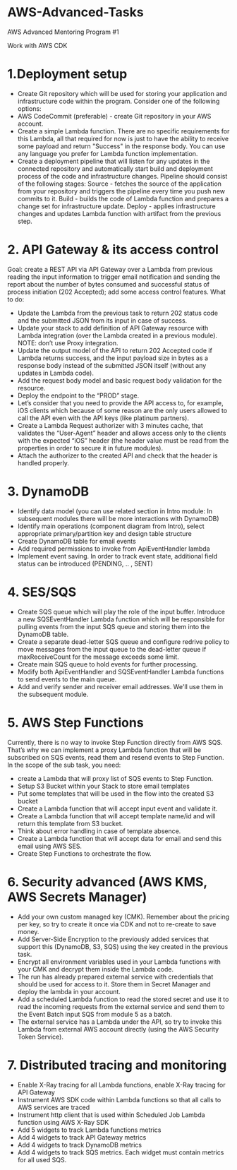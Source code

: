 # AWS-Advanced-Tasks
AWS Advanced Mentoring Program #1

Work with AWS CDK 

# 1.Deployment setup
- Create Git repository which will be used for storing your application and infrastructure code within the program. Consider one of the following options: 
- AWS CodeCommit (preferable) - create Git repository in your AWS account.  
- Create a simple Lambda function. There are no specific requirements for this Lambda, all that required for now is just to have the ability to receive some payload and return "Success" in the response body. You can use any language you prefer for Lambda function implementation. 
- Create a deployment pipeline that will listen for any updates in the connected repository and automatically start build and deployment process of the code and infrastructure changes. Pipeline should consist of the following stages: 
    Source - fetches the source of the application from your repository and triggers the pipeline every time you push new commits to it. 
    Build - builds the code of Lambda function and prepares a change set for infrastructure update. 
    Deploy - applies infrastructure changes and updates Lambda function with artifact from the previous step.


# 2. API Gateway & its access control
Goal: create a REST API via API Gateway over a Lambda from previous reading the input information to trigger email notification and sending the report about the number of bytes consumed and successful status of process initiation (202 Accepted); add some access control features.
What to do:
- Update the Lambda from the previous task to return 202 status code and the submitted JSON from its input in case of success. 
- Update your stack to add definition of API Gateway resource with Lambda integration (over the Lambda created in a previous module). NOTE: don’t use Proxy integration.
- Update the output model of the API to return 202 Accepted code if Lambda returns success, and the input payload size in bytes as a response body instead of the submitted JSON itself (without any updates in Lambda code). 
- Add the request body model and basic request body validation for the resource. 
- Deploy the endpoint to the “PROD” stage. 
- Let’s consider that you need to provide the API access to, for example, iOS clients which because of some reason are the only users allowed to call the API even with the API keys (like platinum partners). 
- Create a Lambda Request authorizer with 3 minutes cache, that validates the “User-Agent” header and allows access only to the clients with the expected “iOS” header (the header value must be read from the properties in order to secure it in future modules). 
- Attach the authorizer to the created API and check that the header is handled properly.


# 3. DynamoDB
- Identify data model (you can use related section in Intro module: In subsequent modules there will be more interactions with DynamoDB) 
- Identify main operations (component diagram from Intro), select appropriate primary/partition key and design table structure 
- Create DynamoDB table for email events
- Add required permissions to invoke from ApiEventHandler lambda 
- Implement event saving. In order to track event state, additional field status can be introduced (PENDING,  .. , SENT) 

# 4. SES/SQS
- Create SQS queue which will play the role of the input buffer. 
Introduce a new SQSEventHandler Lambda function which will be responsible for pulling events from the input SQS queue and storing them into the DynamoDB table. 
- Create a separate dead-letter SQS queue and configure redrive policy to move messages from the input queue to the dead-letter queue if maxReceiveCount for the message exceeds some limit. 
- Create main SQS queue to hold events for further processing. 
- Modify both ApiEventHandler and SQSEventHandler Lambda functions to send events to the main queue. 
- Add and verify sender and receiver email addresses. We'll use them in the subsequent module. 


# 5. AWS Step Functions
Currently, there is no way to invoke Step Function directly from AWS SQS. That’s why we can implement a proxy Lambda function that will be subscribed on SQS events, read them and resend events to Step Function. 
In the scope of the sub task, you need:
- create a Lambda that will proxy list of SQS events to Step Function. 
- Setup S3 Bucket within your Stack to store email templates 
- Put some templates that will be used in the flow into the created S3 bucket 
- Create a Lambda function that will accept input event and validate it.
- Create a Lambda function that will accept template name/id and will return this template from S3 bucket.   
- Think about error handling in case of template absence. 
- Create a Lambda function that will accept data for email and send this email using AWS SES. 
- Create Step Functions to orchestrate the flow.


# 6. Security advanced (AWS KMS, AWS Secrets Manager)
- Add your own custom managed key (CMK). Remember about the pricing per key, so try to create it once via CDK and not to re-create to save money. 
- Add Server-Side Encryption to the previously added services that support this (DynamoDB, S3, SQS) using the key created in the previous task. 
- Encrypt all environment variables used in your Lambda functions with your CMK and decrypt them inside the Lambda code. 
- The run has already prepared external service with credentials that should be used for access to it. Store them in Secret Manager and deploy the lambda in your account. 
- Add a scheduled Lambda function to read the stored secret and use it to read the incoming requests from the external service and send them to the Event Batch input SQS from module 5 as a batch. 
- The external service has a Lambda under the API, so try to invoke this Lambda from external AWS account directly (using the AWS Security Token Service).


# 7. Distributed tracing and monitoring
- Enable X-Ray tracing for all Lambda functions, enable X-Ray tracing for API Gateway 
- Instrument AWS SDK code within Lambda functions so that all calls to AWS services are traced 
- Instrument http client that is used within Scheduled Job Lambda function using AWS X-Ray SDK 
- Add 5 widgets to track Lambda functions metrics
- Add 4 widgets to track API Gateway metrics 
- Add 4 widgets to track DynamoDB metrics
- Add 4 widgets to track SQS metrics. Each widget must contain metrics for all used SQS.
